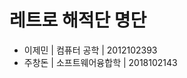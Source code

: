 <!-- TITLE: 해적단 명단 -->
<!-- SUBTITLE: 경희대의 해적들! -->

# 레트로 해적단 명단
- 이제민 | 컴퓨터 공학 | 2012102393
- 주창돈 | 소프트웨어융합학 | 2018102143